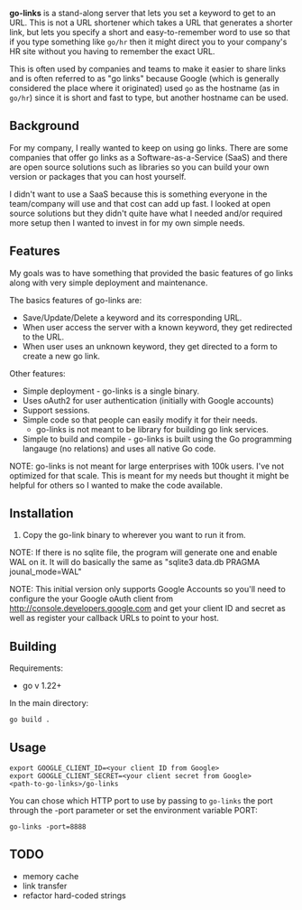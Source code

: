
**go-links** is a stand-along server that lets you set a keyword to get to an
URL.  This is not a URL shortener which takes a URL that generates a shorter
link, but lets you specify a short and easy-to-remember word to use so that if
you type something like `go/hr` then it might direct you to your company's HR
site without you having to remember the exact URL.

This is often used by companies and teams to make it easier to share links and
is often referred to as "go links" because Google (which is generally considered
the place where it originated) used `go` as the hostname (as in `go/hr`) since
it is short and fast to type, but another hostname can be used.

## Background

For my company, I really wanted to keep on using go links.  There are some
companies that offer go links as a Software-as-a-Service (SaaS) and there are
open source solutions such as libraries so you can build your own version or
packages that you can host yourself.

I didn't want to use a SaaS because this is something everyone in the
team/company will use and that cost can add up fast.  I looked at open source
solutions but they didn't quite have what I needed and/or required more setup
then I wanted to invest in for my own simple needs.

## Features

My goals was to have something that provided the basic features of go links
along with very simple deployment and maintenance.


The basics features of go-links are:

* Save/Update/Delete a keyword and its corresponding URL.
* When user access the server with a known keyword, they get redirected to the
  URL.
* When user uses an unknown keyword, they get directed to a form to create a new
  go link.

Other features:

* Simple deployment - go-links is a single binary.
* Uses oAuth2 for user authentication (initially with Google accounts)
* Support sessions.
* Simple code so that people can easily modify it for their needs.
   * go-links is not meant to be library for building go link services.
* Simple to build and compile - go-links is built using the Go programming
  langauge (no relations) and uses all native Go code.

NOTE: go-links is not meant for large enterprises with 100k users.  I've not
optimized for that scale.  This is meant for my needs but thought it might be
helpful for others so I wanted to make the code available.

## Installation

1. Copy the go-link binary to wherever you want to run it from.

NOTE: If there is no sqlite file, the program will generate one and enable WAL
on it.  It will do basically the same as "sqlite3 data.db PRAGMA jounal_mode=WAL"

NOTE: This initial version only supports Google Accounts so you'll need to configure
the your Google oAuth client from http://console.developers.google.com and get
your client ID and secret as well as register your callback URLs to point to
your host.

## Building

Requirements:
  * go v 1.22+

In the main directory:

`go build .`

## Usage

```
export GOOGLE_CLIENT_ID=<your client ID from Google>
export GOOGLE_CLIENT_SECRET=<your client secret from Google>
<path-to-go-links>/go-links
```

You can chose which HTTP port to use by passing to `go-links` the port through
the -port parameter or set the environment variable PORT:

`go-links -port=8888`


## TODO

- memory cache
- link transfer
- refactor hard-coded strings

